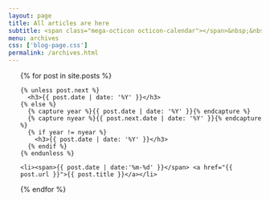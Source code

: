 ```yaml
---
layout: page
title: All articles are here
subtitle: <span class="mega-octicon octicon-calendar"></span>&nbsp;&nbsp;專題系列： &nbsp;&nbsp; <a href ="http://www.hauchenglee.com/java.html"><font color="#1A0DAB">Java</font></a>&nbsp;&nbsp; <a href ="http://www.hauchenglee.com/life.html"><font color="#EB9439">Life</font></a>&nbsp;&nbsp; <a href ="https://www.pixiv.net/" target="_blank"><font color="#1E90FF">Pixiv</font></a>
menu: archives
css: ['blog-page.css']
permalink: /archives.html
---
```


<ul class="archives-list">
  {% for post in site.posts %}

    {% unless post.next %}
      <h3>{{ post.date | date: '%Y' }}</h3>
    {% else %}
      {% capture year %}{{ post.date | date: '%Y' }}{% endcapture %}
      {% capture nyear %}{{ post.next.date | date: '%Y' }}{% endcapture %}
      {% if year != nyear %}
        <h3>{{ post.date | date: '%Y' }}</h3>
      {% endif %}
    {% endunless %}

    <li><span>{{ post.date | date:'%m-%d' }}</span> <a href="{{ post.url }}">{{ post.title }}</a></li>
  {% endfor %}
</ul>